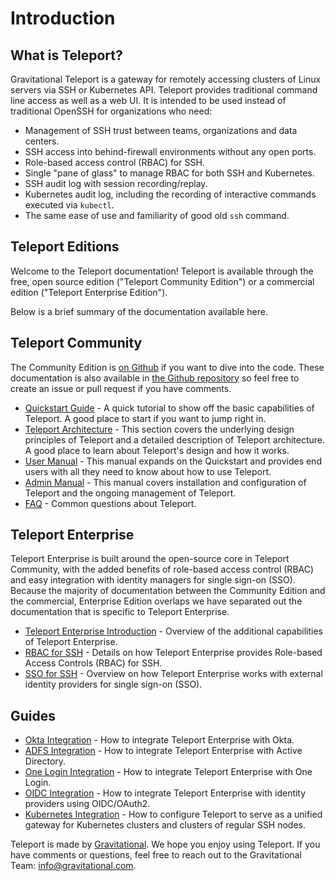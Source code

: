 <h1>Introduction</h1>

## What is Teleport?

Gravitational Teleport is a gateway for remotely accessing clusters of Linux
servers via SSH or Kubernetes API. Teleport provides traditional command line
access as well as a web UI. It is intended to be used instead of traditional 
OpenSSH for organizations who need:

* Management of SSH trust between teams, organizations and data centers.
* SSH access into behind-firewall environments without any open ports.
* Role-based access control (RBAC) for SSH.
* Single "pane of glass" to manage RBAC for both SSH and Kubernetes.
* SSH audit log with session recording/replay.
* Kubernetes audit log, including the recording of interactive commands executed via `kubectl`.
* The same ease of use and familiarity of good old `ssh` command.

## Teleport Editions

Welcome to the Teleport documentation! Teleport is available through the free,
open source edition ("Teleport Community Edition") or a commercial edition
("Teleport Enterprise Edition"). 

Below is a brief summary of the documentation available here. 

## Teleport Community 

The Community Edition is [on Github](https://github.com/gravitational/teleport) 
if you want to dive into the
code. These documentation is also available in [the Github
repository](https://github.com/gravitational/teleport/tree/master/docs) so feel
free to create an issue or pull request if you have comments. 

- [Quickstart Guide](quickstart/) - A quick tutorial to show off the basic
  capabilities of Teleport. A good place to start if you want to jump right in.
- [Teleport Architecture](architecture/) - This section covers the underlying
  design principles of Teleport and a detailed description of Teleport
  architecture. A good place to learn about Teleport's design and how it works.
- [User Manual](user-manual/) - This manual expands on the Quickstart and
  provides end users with all they need to know about how to use Teleport.
- [Admin Manual](admin-guide/) - This manual covers installation and
  configuration of Teleport and the ongoing management of Teleport.
- [FAQ](faq/) - Common questions about Teleport.

## Teleport Enterprise

Teleport Enterprise is built around the open-source core in Teleport Community,
with the added benefits of role-based access control (RBAC) and easy
integration with identity managers for single sign-on (SSO). Because the
majority of documentation between the Community Edition and the commercial,
Enterprise Edition overlaps we have separated out the documentation that is
specific to Teleport Enterprise. 

- [Teleport Enterprise Introduction](enterprise) - Overview of the additional capabilities of Teleport Enterprise.
- [RBAC for SSH](ssh_rbac) - Details on how Teleport Enterprise provides Role-based Access Controls (RBAC) for SSH.
- [SSO for SSH](ssh_sso) - Overview on how Teleport Enterprise works with external identity providers for single sign-on (SSO).

## Guides

- [Okta Integration](ssh_okta) - How to integrate Teleport Enterprise with Okta.
- [ADFS Integration](ssh_adfs) - How to integrate Teleport Enterprise with Active Directory.
- [One Login Integration](ssh_one_login) - How to integrate Teleport Enterprise with One Login.
- [OIDC Integration](oidc) - How to integrate Teleport Enterprise with identity providers using OIDC/OAuth2.
- [Kubernetes Integration](kubernetes_ssh) - How to configure Teleport to serve as a unified gateway for Kubernetes clusters and clusters of regular SSH nodes.

Teleport is made by [Gravitational](https://gravitational.com/). We hope you
enjoy using Teleport. If you have comments or questions, feel free to reach out
to the Gravitational Team:
[info@gravitational.com](mailto:info@gravitational.com).
